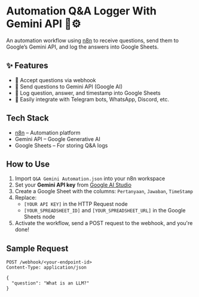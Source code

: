 # Automation Q&A Logger With Gemini API 🧠⚙️

An automation workflow using [n8n](https://n8n.io) to receive questions, send them to Google’s Gemini API, and log the answers into Google Sheets.

## ✨ Features

- 📨 Accept questions via webhook
- 🤖 Send questions to Gemini API (Google AI)
- 📄 Log question, answer, and timestamp into Google Sheets
- 🔌 Easily integrate with Telegram bots, WhatsApp, Discord, etc.

## Tech Stack

- [n8n](https://n8n.io) – Automation platform
- Gemini API – Google Generative AI
- Google Sheets – For storing Q&A logs

## How to Use

1. Import `Q&A Gemini Automation.json` into your n8n workspace
2. Set your **Gemini API key** from [Google AI Studio](https://makersuite.google.com/app)
3. Create a Google Sheet with the columns: `Pertanyaan`, `Jawaban`, `TimeStamp`
4. Replace:
   - `[YOUR API KEY]` in the HTTP Request node
   - `[YOUR_SPREADSHEET_ID]` and `[YOUR_SPREADSHEET_URL]` in the Google Sheets node
5. Activate the workflow, send a POST request to the webhook, and you're done!

## Sample Request

```http
POST /webhook/<your-endpoint-id>
Content-Type: application/json

{
  "question": "What is an LLM?"
}
